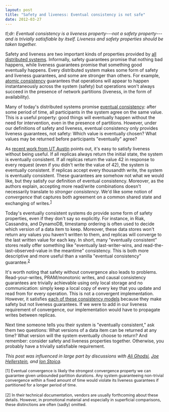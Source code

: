 ```yaml
---
layout: post
title: "Safety and liveness: Eventual consistency is not safe"
date: 2012-03-27
---
```


*tl;dr: Eventual consistency is a liveness property---not a safety property---and is trivially satisfiable by itself. Liveness and safety properties should be taken together.*

Safety and liveness are two important kinds of properties provided by [all distributed systems](http://pi1.informatik.uni-mannheim.de/filepool/teaching/dependablesystems-2007/PDS_20070306.pdf). Informally, safety guarantees promise that nothing bad happens, while liveness guarantees promise that something good eventually happens. Every distributed system makes some form of safety and liveness guarantees, and some are stronger than others. For example, [atomic consistency](http://en.wikipedia.org/wiki/Linearizability) guarantees that operations will appear to happen instantaneously across the system (safety) but operations won't always succeed in the presence of network partitions (liveness, in the form of availability).

Many of today's distributed systems promise [eventual consistency](http://en.wikipedia.org/wiki/Eventual_consistency): after some period of time, all participants in the system agree on the same value. This is a useful property: good things will eventually happen without the need for intervention, even in the presence of partitions. However, under our definitions of safety and liveness, eventual consistency only provides liveness guarantees, not safety: Which value is eventually chosen? What values may be returned before participants "eventually" agree?

As [recent work from UT Austin](http://www.cs.utexas.edu/users/princem/papers/cac-tr.pdf) points out, it's easy to satisfy liveness without being useful. If all replicas  always return the initial state, the system is eventually consistent. If all replicas return the value 42 in response to every request (even if you didn't write the value of 42), the system is eventually consistent. If replicas accept every thousandth write, the system is eventually consistent. These guarantees are somehow not what we would like, but they satisfy our definition of eventual consistency. Moreover, as the authors explain, accepting more read/write combinations doesn't necessarily translate to *stronger consistency*.  We'd like some notion of *convergence* that captures both agreement on a common shared state and exchanging of writes.<sup><a href="#strengthnote">1</a></sup>

Today's eventually consistent systems do provide some form of safety properties, even if they don't say so explicitly. For instance, in Riak, Cassandra, and DynamoDB, timestamp ordering is often used to decide which version of a data item to keep. Moreover, these data stores won't return any values you haven't written to them, and replicas will converge to the last written value for each key. In short, many "eventually consistent" stores really offer something like "eventually last-writer-wins, and read-the-last-observed-value in the meantime" consistency. This is both more descriptive and more useful than a vanilla "eventual consistency" guarantee.<sup><a href="#vendornote">2</a></sup>

It's worth noting that safety without convergence also leads to problems. Read-your-writes, PRAM/monotonic writes, and causal consistency guarantees are trivially achievable using only local storage and no communication: simply keep a local copy of every key that you update and read from for every operation. This is not a convergent implementation. However, it satisfies [each of these consistency models](http://www.allthingsdistributed.com/2008/12/eventually_consistent.html) because they make safety but not liveness guarantees. If we were to add in our liveness requirement of convergence, our implementation would have to propagate writes between replicas.

Next time someone tells you their system is "eventually consistent," ask them two questions: What versions of a data item can be returned at any time? What version will the system eventually choose to return? And remember: consider safety and liveness properties together. Otherwise, you probably have a trivially satisfiable requirement.

*This post was influenced in large part by discussions with [Ali Ghodsi](http://www.sics.se/~ali/), [Joe Hellerstein](http://db.cs.berkeley.edu/jmh/), and [Ion Stoica](http://www.cs.berkeley.edu/~istoica/).*

<div id="strengthnote" style="font-size:90%">[1] Eventual convergence is likely the strongest convergence property we can guarantee given unbounded partition durations. Any system guaranteeing non-trivial convergence within a fixed amount of time would violate its liveness guarantees if partitioned for a longer period of time.</div><br>

<div id="vendornote" style="font-size:90%">[2] In their technical documentation, vendors are usually forthcoming about these details. However, in promotional material and especially in superficial comparisons, these distinctions are often (sadly) omitted.</div>